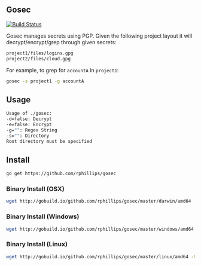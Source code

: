 ## Gosec

[![Build Status](https://travis-ci.org/rphillips/gosec.svg?branch=master)](https://travis-ci.org/rphillips/gosec)

Gosec manages secrets using PGP. Given the following project layout it will
decrypt/encrypt/grep through given secrets:

```bash
project1/files/logins.gpg
project2/files/cloud.gpg
```

For example, to grep for `accountA` in `project1`:

```bash
gosec -s project1 -g accountA
```

## Usage

```bash
Usage of ./gosec:
-d=false: Decrypt
-e=false: Encrypt
-g="": Regex String
-s="": Directory
Root directory must be specified
```

## Install

```bash
go get https://github.com/rphillips/gosec

```

### Binary Install (OSX)

```bash
wget http://gobuild.io/github.com/rphillips/gosec/master/darwin/amd64 -O output.zip
```

### Binary Install (Windows)

```bash
wget http://gobuild.io/github.com/rphillips/gosec/master/windows/amd64 -O output.zip
```

### Binary Install (Linux)

```bash
wget http://gobuild.io/github.com/rphillips/gosec/master/linux/amd64 -O output.zip
```

